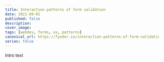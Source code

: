 ```yaml
---
title: Interaction patterns of form validation
date: 2021-09-01
published: false
description:
cover_image:
tags: [webdev, forms, ux, patterns]
canonical_url: https://fyodor.io/interaction-patterns-of-form-validation/
series: false
---
```


Intro text